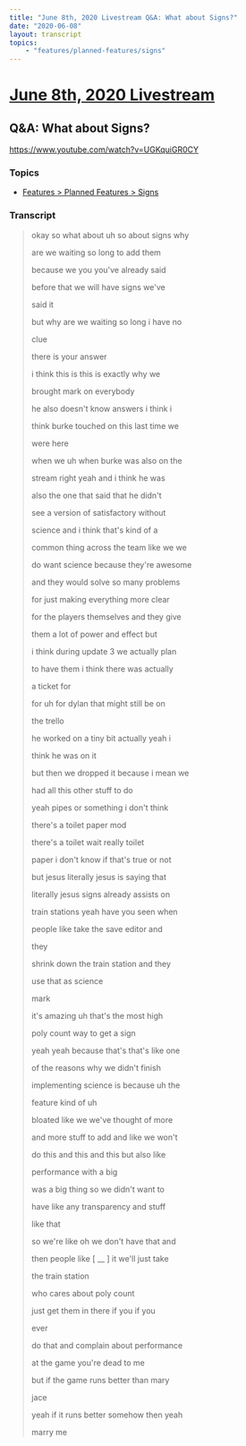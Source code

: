 ```yaml
---
title: "June 8th, 2020 Livestream Q&A: What about Signs?"
date: "2020-06-08"
layout: transcript
topics:
    - "features/planned-features/signs"
---
```

# [June 8th, 2020 Livestream](../2020-06-08.md)
## Q&A: What about Signs?
https://www.youtube.com/watch?v=UGKquiGR0CY

### Topics
* [Features > Planned Features > Signs](../topics/features/planned-features/signs.md)

### Transcript

> okay so what about uh so about signs why
>
> are we waiting so long to add them
>
> because we you you've already said
>
> before that we will have signs we've
>
> said it
>
> but why are we waiting so long i have no
>
> clue
>
> there is your answer
>
> i think this is this is exactly why we
>
> brought mark on everybody
>
> he also doesn't know answers i think i
>
> think burke touched on this last time we
>
> were here
>
> when we uh when burke was also on the
>
> stream right yeah and i think he was
>
> also the one that said that he didn't
>
> see a version of satisfactory without
>
> science and i think that's kind of a
>
> common thing across the team like we we
>
> do want science because they're awesome
>
> and they would solve so many problems
>
> for just making everything more clear
>
> for the players themselves and they give
>
> them a lot of power and effect but
>
> i think during update 3 we actually plan
>
> to have them i think there was actually
>
> a ticket for
>
> for uh for dylan that might still be on
>
> the trello
>
> he worked on a tiny bit actually yeah i
>
> think he was on it
>
> but then we dropped it because i mean we
>
> had all this other stuff to do
>
> yeah pipes or something i don't think
>
> there's a toilet paper mod
>
> there's a toilet wait really toilet
>
> paper i don't know if that's true or not
>
> but jesus literally jesus is saying that
>
> literally jesus signs already assists on
>
> train stations yeah have you seen when
>
> people like take the save editor and
>
> they
>
> shrink down the train station and they
>
> use that as science
>
> mark
>
> it's amazing uh that's the most high
>
> poly count way to get a sign
>
> yeah yeah because that's that's like one
>
> of the reasons why we didn't finish
>
> implementing science is because uh the
>
> feature kind of uh
>
> bloated like we we've thought of more
>
> and more stuff to add and like we won't
>
> do this and this and this but also like
>
> performance with a big
>
> was a big thing so we didn't want to
>
> have like any transparency and stuff
>
> like that
>
> so we're like oh we don't have that and
>
> then people like [ __ ] it we'll just take
>
> the train station
>
> who cares about poly count
>
> just get them in there if you if you
>
> ever
>
> do that and complain about performance
>
> at the game you're dead to me
>
> but if the game runs better than mary
>
> jace
>
> yeah if it runs better somehow then yeah
>
> marry me
>
